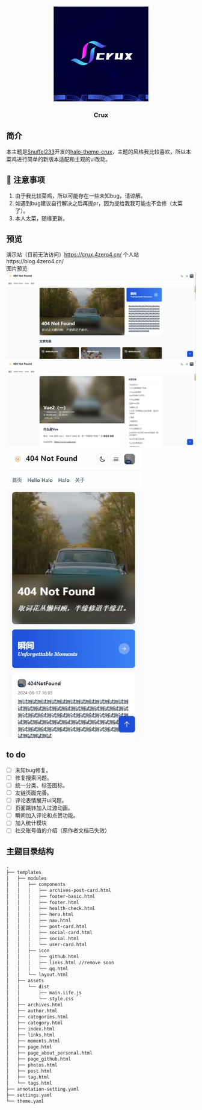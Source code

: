 <br />
<div align="center">
  <a href="https://github.com/haoanlan/halo-theme-crux-4zero4">
    <img src="./pic/10001.png" alt="Banner" width="50%">
  </a>

<h3 align="center">Crux</h3>
    
</div>

## 简介
本主题是[Snuffel233](https://github.com/Snuffel233)开发的[halo-theme-crux](https://github.com/Snuffel233/halo-theme-crux)，主题的风格我比较喜欢，所以本菜鸡进行简单的新版本适配和主观的ui改动。
## 🚨 注意事项
1. 由于我比较菜鸡，所以可能存在一些未知bug，请谅解。
2. 如遇到bug建议自行解决之后再提pr，因为提给我我可能也不会修（太菜了）。
3. 本人太菜，随缘更新。
## 预览
演示站（目前无法访问）https://crux.4zero4.cn/
个人站https://blog.4zero4.cn/
<br/>
图片预览
<img src="./pic/1.png">
<img src="./pic/2.png">
<img src="./pic/3.png">

## to do
- [ ] 未知bug修复。
- [ ] 修复搜索问题。
- [ ] 统一分类、标签图标。
- [ ] 友链页面完善。
- [ ] 评论表情展开ui问题。
- [ ] 页面跳转加入过渡动画。
- [ ] 瞬间加入评论和点赞功能。
- [ ] 加入统计模块
- [ ] 社交账号值的介绍（原作者文档已失效）

## 主题目录结构

   ```
   .
   ├── templates
   │   ├── modules
   │   │   ├── components
   │   │   │   ├── archives-post-card.html
   │   │   │   ├── footer-basic.html
   │   │   │   ├── footer.html
   │   │   │   ├── health-check.html
   │   │   │   ├── hero.html
   │   │   │   ├── nav.html
   │   │   │   ├── post-card.html
   │   │   │   ├── social-card.html
   │   │   │   ├── social.html
   │   │   │   └── user-card.html
   │   │   ├── icon
   │   │   │   ├── github.html
   │   │   │   ├── links.html //remove soon
   │   │   │   └── qq.html
   │   │   └── layout.html
   │   ├── assets
   │   │   └── dist
   │   │       ├── main.iife.js
   │   │       └── style.css
   │   ├── archives.html
   │   ├── author.html
   │   ├── categories.html
   │   ├── category.html
   │   ├── index.html
   │   ├── links.html
   │   ├── moments.html
   │   ├── page.html
   │   ├── page_about_personal.html
   │   ├── page_github.html
   │   ├── photos.html
   │   ├── post.html
   │   ├── tag.html
   │   └── tags.html
   ├── annotation-setting.yaml
   ├── settings.yaml
   └── theme.yaml
   ```

